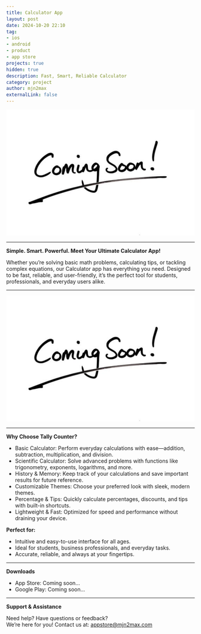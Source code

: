 ```yaml
---
title: Calculator App
layout: post
date: 2024-10-20 22:10
tag:
- ios
- android
- product
- app store
projects: true
hidden: true
description: Fast, Smart, Reliable Calculator
category: project
author: mjn2max
externalLink: false
---
```


![Screenshot](../assets/images/coming-soon.jpg)

---

**Simple. Smart. Powerful. Meet Your Ultimate Calculator App!**

Whether you’re solving basic math problems, calculating tips, or tackling complex equations, our Calculator app has everything you need. Designed to be fast, reliable, and user-friendly, it’s the perfect tool for students, professionals, and everyday users alike.

---

![Screenshot](../assets/images/coming-soon.jpg)

---

**Why Choose Tally Counter?**

- Basic Calculator: Perform everyday calculations with ease—addition, subtraction, multiplication, and division.
- Scientific Calculator: Solve advanced problems with functions like trigonometry, exponents, logarithms, and more.
- History & Memory: Keep track of your calculations and save important results for future reference.
- Customizable Themes: Choose your preferred look with sleek, modern themes.
- Percentage & Tips: Quickly calculate percentages, discounts, and tips with built-in shortcuts.
- Lightweight & Fast: Optimized for speed and performance without draining your device.

**Perfect for:**

- Intuitive and easy-to-use interface for all ages.
- Ideal for students, business professionals, and everyday tasks.
- Accurate, reliable, and always at your fingertips.

---

**Downloads**

- App Store: Coming soon...
- Google Play: Coming soon...

---

**Support & Assistance**

Need help? Have questions or feedback?\
We’re here for you! Contact us at: [appstore@mjn2max.com](mailto:appstore@mjn2max.com)
